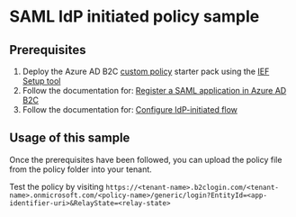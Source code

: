 # SAML IdP initiated policy sample

## Prerequisites
1. Deploy the Azure AD B2C [custom policy](https://docs.microsoft.com/en-us/azure/active-directory-b2c/custom-policy-overview) starter pack using the [IEF Setup tool](https://aka.ms/iefsetup)
1. Follow the documentation for: [Register a SAML application in Azure AD B2C](https://docs.microsoft.com/azure/active-directory-b2c/saml-service-provider?tabs=windows&pivots=b2c-custom-policy)
1. Follow the documentation for:  [Configure IdP-initiated flow](https://docs.microsoft.com/azure/active-directory-b2c/saml-service-provider-options?pivots=b2c-custom-policy#configure-idp-initiated-flow)

## Usage of this sample
Once the prerequisites have been followed, you can upload the policy file from the policy folder into your tenant.

Test the policy by visiting `https://<tenant-name>.b2clogin.com/<tenant-name>.onmicrosoft.com/<policy-name>/generic/login?EntityId=<app-identifier-uri>&RelayState=<relay-state>`
